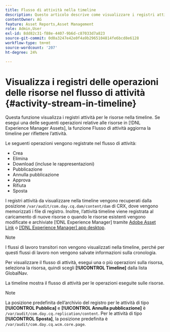 ```yaml
---
title: Flusso di attività nella timeline
description: Questo articolo descrive come visualizzare i registri attività per le risorse nella timeline.
contentOwner: AG
feature: Asset Reports,Asset Management
role: Admin,User
exl-id: 8dd82c31-f88e-4407-9b6d-c87033d7a823
source-git-commit: 0d0a3247e42e0f4a9b2965104814fe6bcd8e6128
workflow-type: tm+mt
source-wordcount: '207'
ht-degree: 24%

---
```


# Visualizza i registri delle operazioni delle risorse nel flusso di attività {#activity-stream-in-timeline}

Questa funzione visualizza i registri attività per le risorse nella timeline. Se esegui una delle seguenti operazioni relative alle risorse in [!DNL Experience Manager Assets], la funzione Flusso di attività aggiorna la timeline per riflettere l’attività.

Le seguenti operazioni vengono registrate nel flusso di attività:

* Crea
* Elimina
* Download (incluse le rappresentazioni)
* Pubblicazione
* Annulla pubblicazione
* Approva
* Rifiuta
* Sposta

I registri attività da visualizzare nella timeline vengono recuperati dalla posizione `/var/audit/com.day.cq.dam/content/dam` di CRX, dove vengono memorizzati i file di registro.  Inoltre, l’attività timeline viene registrata al caricamento di nuove risorse o quando le risorse esistenti vengono modificate e archiviate [!DNL Experience Manager] tramite [Adobe Asset Link](https://helpx.adobe.com/it/enterprise/using/manage-assets-using-adobe-asset-link.html) o [[!DNL Experience Manager] app desktop](https://experienceleague.adobe.com/docs/experience-manager-desktop-app/using/release-notes.html).

>[!NOTE]
>
>I flussi di lavoro transitori non vengono visualizzati nella timeline, perché per questi flussi di lavoro non vengono salvate informazioni sulla cronologia.

Per visualizzare il flusso di attività, esegui una o più operazioni sulla risorsa, seleziona la risorsa, quindi scegli **[!UICONTROL Timeline]** dalla lista GlobalNav.

<!-- ![timeline-2](assets/timeline-2.png) -->

La timeline mostra il flusso di attività per le operazioni eseguite sulle risorse.

<!-- ![activity_stream](assets/activity_stream.png) -->

>[!NOTE]
>
>La posizione predefinita dell’archivio del registro per le attività di tipo **[!UICONTROL Pubblica]** e **[!UICONTROL Annulla pubblicazione]** è `/var/audit/com.day.cq.replication/content`. Per le attività di tipo **[!UICONTROL Sposta]**, la posizione predefinita è `/var/audit/com.day.cq.wcm.core.page`.
